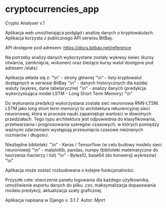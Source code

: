 # cryptocurrencies_app

Crypto Analyser v.1

Aplikacja web umożliwiająca podgląd i analizę danych o kryptowalutach. Aplikacja korzysta z publicznego API serwisu BitBay.

API dostępne pod adresem: https://docs.bitbay.net/reference

Na potrzeby analizy danych wykorzystane zostały wykresy świec (kursy otwarcia, zamknięcia, wolumen) oraz bieżące kursy walut dostępne pod adresem /stats/.

Aplikacja składa się z: "\n"
    - strony głównej "\n"
    - listy kryptowalut dostępnych w serwisie BitBay "\n"
    - danych historycznych dla każdej waluty (wykres, dane tabelaryczne) "\n"
    - analizy danych (predykcja wykorzystująca model LSTM - Long Short Term Memory) "\n"

Do wykonania predykcji wykorzystana została sieć neuronowa RNN-LTSM.
LSTM jako long short term memory) to architektura rekurencyjnej sieci neuronowej, która w procesie nauki zapamiętuje wartości w dowolnych przedziałach. Tego typu 
architektura jest odpowiednia do klasyfikowania, przetwarzania i prognozowania szeregów czasowych, w których pomiędzy ważnymi zdarzeniami występują przesunięcia 
czasowe nieznanych rozmiarów i długości.

Niezbędne biblioteki: "\n"
    - Keras / Tensorflow (w celu budowy modelu sieci neuronowej) "\n"
    - matplotlib, pandas, numpy (biblioteki matematyczne do tworzenia macierzy i list) "\n"
    - BytesIO, base64 (do konwersji wykresów) "\n"

Aplikacja może zostać rozbudowana o kolejne funkcjonalności. 

Przyszłe cele: stworzenie panelu logowania dla każdego użytkownika, umożliwienie exportu danych do pliku .csv, maksymalizacja dopasowania modelu predykcji, aktualizacja szaty graficznej.

Aplikacja napisana w Django v. 3.1.7.
Autor: Mjnrt